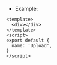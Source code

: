 - Example:

```vue
<template>
  <div></div>
</template>
<script>
export default {
  name: 'Upload',
}
</script>
```
